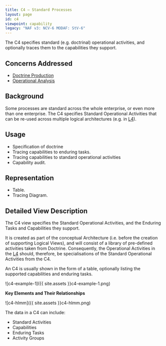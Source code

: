 ```yaml
---
title: C4 – Standard Processes
layout: page
id: c4
viewpoint: capability
legacy: "NAF v3: NCV-6 MODAF: StV-6"
---
```



The C4 specifies standard (e.g. doctrinal) operational activities, and
optionally traces them to the capabilities they support.

## Concerns Addressed


-   [Doctrine Production](/glossary/doctrine-production/)
-   [Operational Analysis](/glossary/operational-analysis/)

## Background


Some processes are standard across the whole enterprise, or even more
than one enterprise. The C4 specifies Standard Operational Activities
that can be re-used across multiple logical architectures (e.g. in
[L4](l4.html)).

## Usage

-   Specification of doctrine
-   Tracing capabilities to enduring tasks.
-   Tracing capabilities to standard operational activities
-   Capability audit.

## Representation

-   Table.
-   Tracing Diagram.

## Detailed View Description

The C4 view specifies the Standard Operational Activities, and the
Enduring Tasks and Capabilities they support.

It is created as part of the conceptual Architecture (i.e. before the
creation of supporting Logical Views), and will consist of a library of
pre-defined activities taken from Doctrine. Consequently, the
Operational Activities in the [L4](l4.html) should, therefore, be
specialisations of the Standard Operational Activities from the C4.

An C4 is usually shown in the form of a table, optionally listing the
supported capabilities and enduring tasks.

![c4-example-1]({{ site.assets }}c4-example-1.png)

**Key Elements and Their Relationships**

![c4-hlmm]({{ site.assets }}c4-hlmm.png)

The data in a C4 can include:

-   Standard Activities
-   Capabilities
-   Enduring Tasks
-   Activity Groups
